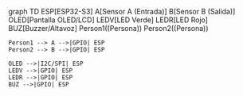 graph TD
    ESP[ESP32-S3]
    A[Sensor A (Entrada)]
    B[Sensor B (Salida)]
    OLED[Pantalla OLED/LCD]
    LEDV[LED Verde]
    LEDR[LED Rojo]
    BUZ[Buzzer/Altavoz]
    Person1((Persona))
    Person2((Persona))

    Person1 --> A -->|GPIO| ESP
    Person2 --> B -->|GPIO| ESP

    OLED -->|I2C/SPI| ESP
    LEDV -->|GPIO| ESP
    LEDR -->|GPIO| ESP
    BUZ -->|GPIO| ESP
